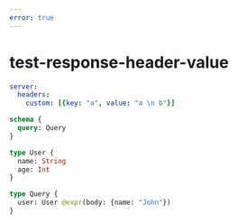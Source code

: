```yaml
---
error: true
---
```


# test-response-header-value

```yaml @config
server:
  headers:
    custom: [{key: "a", value: "a \n b"}]
```

```graphql @schema
schema {
  query: Query
}

type User {
  name: String
  age: Int
}

type Query {
  user: User @expr(body: {name: "John"})
}
```
